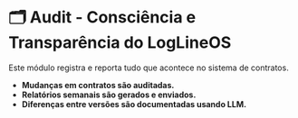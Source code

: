 # 🗂️ Audit - Consciência e Transparência do LogLineOS

Este módulo registra e reporta tudo que acontece no sistema de contratos.
- **Mudanças em contratos são auditadas.**
- **Relatórios semanais são gerados e enviados.**
- **Diferenças entre versões são documentadas usando LLM.**